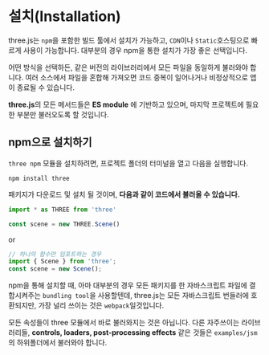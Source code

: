 # 설치(Installation)

three.js는 `npm`을 포함한 빌드 툴에서 설치가 가능하고, `CDN`이나 `Static`호스팅으로 빠르게 사용이 가능합니다. 대부분의 경우 npm을 통한 설치가 가장 좋은 선택입니다.

어떤 방식을 선택하든, 같은 버전의 라이브러리에서 모든 파일을 동일하게 불러와야 합니다. 여러 소스에서 파일을 혼합해 가져오면 코드 중복이 일어나거나 비정상적으로 앱이 종료될 수 있습니다.

**three.js**의 모든 메서드들은 **ES module** 에 기반하고 있으며, 마지막 프로젝트에 필요한 부분만 불러오도록 할 것입니다.

## npm으로 설치하기

`three npm` 모듈을 설치하려면, 프로젝트 폴더의 터미널을 열고 다음을 실행합니다.

```npm
npm install three
```

패키지가 다운로드 및 설치 될 것이며, **다음과 같이 코드에서 불러올 수 있습니다.**

```js
import * as THREE from 'three'

const scene = new THREE.Scene()
```

or

```js
// 하나의 함수만 임포트하는 경우
import { Scene } from 'three';
const scene = new Scene();
```

npm을 통해 설치할 때, 아마 대부분의 경우 모든 패키지를 한 자바스크립트 파일에 결합시켜주는 `bundling tool`을 사용할텐데, three.js는 모든 자바스크립트 번들러에 호환되지만, 가장 널리 쓰이는 것은 `webpack`일것입니다.

모든 속성들이 three 모듈에서 바로 불러와지는 것은 아닙니다. 다른 자주쓰이는 라이브러리들, **controls, loaders, post-processing effects** 같은 것들은 `examples/jsm` 의 하위폴더에서 불러와야 합니다.